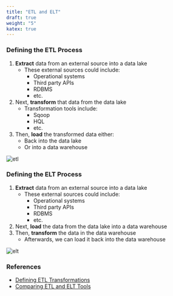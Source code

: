 ```yaml
---
title: "ETL and ELT"
draft: true
weight: "5"
katex: true
---
```


### Defining the ETL Process
1. **Extract** data from an external source into a data lake
	- These external sources could include:
		- Operational systems
		- Third party APIs
		- RDBMS
		- etc.
2. Next, **transform** that data from the data lake
	- Transformation tools include:
		- Sqoop
		- HQL
		- etc.
3. Then, **load** the transformed data either:
	- Back into the data lake
	- Or into a data warehouse

![etl](/img/etl.png)

### Defining the ELT Process
1. **Extract** data from an external source into a data lake
	- These external sources could include:
		- Operational systems
		- Third party APIs
		- RDBMS
		- etc.
2. Next, **load** the data from the data lake into a data warehouse
3. Then, **transform** the data in the data warehouse
	- Afterwards, we can load it back into the data warehouse

![elt](/img/elt.png)

### References
- [Defining ETL Transformations](https://www.stitchdata.com/etldatabase/etl-transform/)
- [Comparing ETL and ELT Tools](http://slawomirtulski.com/hive_redshift_test)
